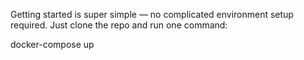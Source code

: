 Getting started is super simple — no complicated environment setup required. Just clone the repo and run one command:

docker-compose up
